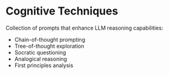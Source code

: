 # Cognitive Techniques

Collection of prompts that enhance LLM reasoning capabilities:

- Chain-of-thought prompting
- Tree-of-thought exploration
- Socratic questioning
- Analogical reasoning
- First principles analysis 